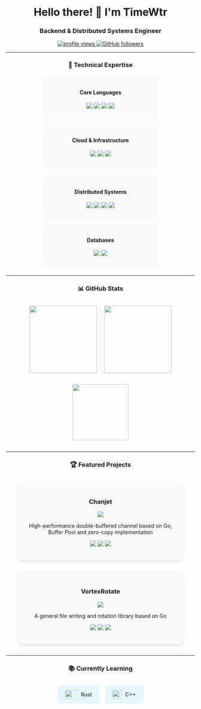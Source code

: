 <h1 align="center">Hello there! 👋 I'm TimeWtr</h1>
<h3 align="center">Backend & Distributed Systems Engineer</h3>

<p align="center">
  <a href="https://github.com/TimeWtr">
    <img src="https://komarev.com/ghpvc/?username=TimeWtr&label=Profile%20Views&color=blue&style=flat-square" alt="profile views" />
  </a>
  <a href="https://github.com/TimeWtr?tab=followers">
    <img src="https://img.shields.io/github/followers/TimeWtr?label=Followers&style=social" alt="GitHub followers" />
  </a>
</p>

---

<div align="center">

### 🚀 Technical Expertise

<div style="display: flex; justify-content: center; flex-wrap: wrap; gap: 10px; margin: 20px 0;">
  <div style="background: #f8f9fa; border-radius: 10px; padding: 15px; width: 280px;">
    <h4>Core Languages</h4>
    <p>
      <img src="https://img.shields.io/badge/Go-00ADD8?logo=go&logoColor=white" />
      <img src="https://img.shields.io/badge/Python-3776AB?logo=python&logoColor=white" />
      <img src="https://img.shields.io/badge/Rust-000000?logo=rust&logoColor=white" />
      <img src="https://img.shields.io/badge/C%2B%2B-00599C?logo=c%2B%2B&logoColor=white" />
    </p>
  </div>

  <div style="background: #f8f9fa; border-radius: 10px; padding: 15px; width: 280px;">
    <h4>Cloud & Infrastructure</h4>
    <p>
      <img src="https://img.shields.io/badge/Docker-2496ED?logo=docker&logoColor=white" />
      <img src="https://img.shields.io/badge/Kubernetes-326CE5?logo=kubernetes&logoColor=white" />
      <img src="https://img.shields.io/badge/AWS-232F3E?logo=amazonaws&logoColor=white" />
    </p>
  </div>
</div>

<div style="display: flex; justify-content: center; flex-wrap: wrap; gap: 10px; margin: 20px 0;">
  <div style="background: #f8f9fa; border-radius: 10px; padding: 15px; width: 280px;">
    <h4>Distributed Systems</h4>
    <p>
      <img src="https://img.shields.io/badge/gRPC-4285F4?logo=google&logoColor=white" />
      <img src="https://img.shields.io/badge/Protocol%20Buffers-3178C6?logo=protobuf&logoColor=white" />
      <img src="https://img.shields.io/badge/Apache%20Kafka-231F20?logo=apachekafka&logoColor=white" />
      <img src="https://img.shields.io/badge/Redis-DC382D?logo=redis&logoColor=white" />
    </p>
  </div>

  <div style="background: #f8f9fa; border-radius: 10px; padding: 15px; width: 280px;">
    <h4>Databases</h4>
    <p>
      <img src="https://img.shields.io/badge/MongoDB-47A248?logo=mongodb&logoColor=white" />
      <img src="https://img.shields.io/badge/MySQL-4479A1?logo=mysql&logoColor=white" />
    </p>
  </div>
</div>

---

### 📊 GitHub Stats

<div style="display: flex; justify-content: center; flex-wrap: wrap; gap: 20px; margin: 30px 0;">
  <a href="https://github.com/TimeWtr">
    <img height="180em" src="https://github-readme-stats.vercel.app/api?username=TimeWtr&show_icons=true&theme=default&bg_color=ffffff&title_color=0366d6&text_color=24292e&icon_color=0366d6&border_color=e1e4e8&include_all_commits=true&count_private=true" />
  </a>
  <a href="https://github.com/TimeWtr">
    <img height="180em" src="https://github-readme-stats.vercel.app/api/top-langs/?username=TimeWtr&layout=compact&theme=default&bg_color=ffffff&title_color=0366d6&text_color=24292e&border_color=e1e4e8&langs_count=6&hide=html,css,scss,less" />
  </a>
</div>

<div style="display: flex; justify-content: center; margin: 30px 0;">
  <a href="https://github.com/TimeWtr">
    <img height="150em" src="https://github-readme-streak-stats.herokuapp.com/?user=TimeWtr&theme=default&background=ffffff&stroke=e1e4e8&ring=0366d6&fire=FF7800&currStreakNum=24292e&sideNums=24292e&sideLabels=24292e&dates=586069&border=e1e4e8" />
  </a>
</div>

---


### 🏆 Featured Projects

<div style="display: flex; justify-content: center; flex-wrap: wrap; gap: 30px; margin: 30px 0;">
  <div style="background: #f8f9fa; border-radius: 10px; padding: 20px; width: 400px; box-shadow: 0 4px 6px rgba(0,0,0,0.1);">
    <h3 align="center">Chanjet</h3>
    <div align="center">  
      <a href="https://github.com/TimeWtr/Chanjet">
        <img src="https://github-readme-stats.vercel.app/api/pin/?username=TimeWtr&repo=Chanjet&theme=default&bg_color=ffffff&title_color=0366d6&text_color=24292e&border_color=e1e4e8" />
      </a>
      <p>High-performance double-buffered channel based on Go, Buffer Pool and zero-copy implementation</p>
      <p>
        <img src="https://img.shields.io/badge/Go-00ADD8" />
        <img src="https://img.shields.io/badge/High--Performance-important" />
        <img src="https://img.shields.io/badge/Zero--Copy-blueviolet" />
      </p>
    </div>
  </div>

  <div style="background: #f8f9fa; border-radius: 10px; padding: 20px; width: 400px; box-shadow: 0 4px 6px rgba(0,0,0,0.1);">
    <h3 align="center">VortexRotate</h3>
    <div align="center">
      <a href="https://github.com/TimeWtr/vortexrotate">
        <img src="https://github-readme-stats.vercel.app/api/pin/?username=TimeWtr&repo=vortexrotate&theme=default&bg_color=ffffff&title_color=0366d6&text_color=24292e&border_color=e1e4e8" />
      </a>
      <p>A general file writing and rotation library based on Go</p>
      <p>
        <img src="https://img.shields.io/badge/Go-00ADD8" />
        <img src="https://img.shields.io/badge/File%20Management-success" />
        <img src="https://img.shields.io/badge/Library-9cf" />
      </p>
    </div>
  </div>
</div>

---

### 📚 Currently Learning

<div style="display: flex; justify-content: center; gap: 15px; margin: 30px 0;">
  <div style="background: #e6f7ff; border-radius: 8px; padding: 12px 20px; display: flex; align-items: center;">
    <img src="https://img.shields.io/badge/Rust-000000?logo=rust&logoColor=white" width="32" height="24" style="margin-right: 10px;"/>
    <span>Rust</span>
  </div>

  <div style="background: #e6f7ff; border-radius: 8px; padding: 12px 20px; display: flex; align-items: center;">
    <img src="https://cdn.jsdelivr.net/gh/devicons/devicon/icons/cplusplus/cplusplus-plain.svg" width="24" height="24" style="margin-right: 10px;"/>
    <span>C++</span>
  </div>
</div>
</div>
